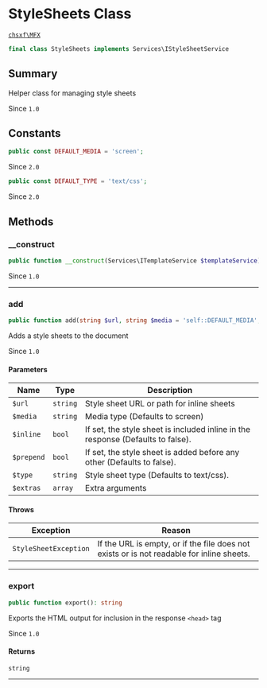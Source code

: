 # StyleSheets Class

[`chsxf\MFX`](API-Namespace-chsxf_MFX)

```php
final class StyleSheets implements Services\IStyleSheetService
```

## Summary

Helper class for managing style sheets

Since `1.0`

## Constants

```php
public const DEFAULT_MEDIA = 'screen';
```

Since `2.0`

```php
public const DEFAULT_TYPE = 'text/css';
```

Since `2.0`

## Methods

### __construct

```php
public function __construct(Services\ITemplateService $templateService)
```

Since `1.0`

---

### add

```php
public function add(string $url, string $media = 'self::DEFAULT_MEDIA', bool $inline = false, bool $prepend = false, string $type = 'self::DEFAULT_TYPE', array $extras = array()): void
```

Adds a style sheets to the document

Since `1.0`

#### Parameters

| Name       | Type     | Description                                                                     |
| ---------- | -------- | ------------------------------------------------------------------------------- |
| `$url`     | `string` | Style sheet URL or path for inline sheets                                       |
| `$media`   | `string` | Media type (Defaults to screen)                                                 |
| `$inline`  | `bool`   | If set, the style sheet is included inline in the response (Defaults to false). |
| `$prepend` | `bool`   | If set, the style sheet is added before any other (Defaults to false).          |
| `$type`    | `string` | Style sheet type (Defaults to text/css).                                        |
| `$extras`  | `array`  | Extra arguments                                                                 |

#### Throws

| Exception             | Reason                                                                                    |
| --------------------- | ----------------------------------------------------------------------------------------- |
| `StyleSheetException` | If the URL is empty, or if the file does not exists or is not readable for inline sheets. |

---

### export

```php
public function export(): string
```

Exports the HTML output for inclusion in the response `<head>` tag

Since `1.0`

#### Returns

`string` 

---

